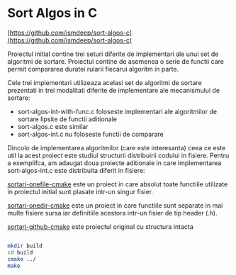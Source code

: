 # Sort Algos in C

[https://github.com/ismdeep/sort-algos-c](https://github.com/ismdeep/sort-algos-c)


Proiectul initial contine trei seturi diferite de implementari ale unui set de algoritmi de sortare. Proiectul contine de asemenea o serie de functii care permit compararea duratei rularii fiecarui algoritm in parte. 

Cele trei implementari utilizeaza acelasi set de algoritmi de sortare prezentati in trei modalitati diferite de implementare ale mecanismului de sortare: 

- sort-algos-int-with-func.c foloseste implementari ale algoritmilor de sortare lipsite de functii aditionale
- sort-algos.c este similar
- sort-algos-int.c nu foloseste functii de comparare

Dincolo de implementarea algoritmilor (care este interesanta) ceea ce este util la acest proiect este studiul structurii distribuirii codului in fisiere. Pentru a exemplifca, am adaugat doua proiecte aditionale in care implementarea sort-algos-int.c este distribuita diferit in fisiere: 


[sortari-onefile-cmake](../sortari-cmake/sortari-onefile-cmake/) este un proiect in care absolut toate functiile utilizate in proiectul initial sunt plasate intr-un singur fisier. 

[sortari-onedir-cmake](../sortari-cmake/sortari-onedir-cmake/) este un proiect in care functiile sunt separate in mai multe fisiere sursa iar definitiile acestora intr-un fisier de tip header (.h). 

[sortari-github-cmake](../sortari-cmake/sortari-github-cmake/) este proiectul original cu structura intacta


```bash

mkdir build
cd build
cmake ../
make

```